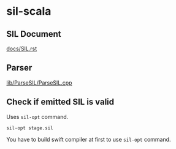 # sil-scala

## SIL Document

[docs/SIL.rst](https://github.com/apple/swift/blob/master/docs/SIL.rst)

## Parser

[lib/ParseSIL/ParseSIL.cpp](https://github.com/apple/swift/blob/master/lib/ParseSIL/ParseSIL.cpp)

## Check if emitted SIL is valid

Uses `sil-opt` command.

```
sil-opt stage.sil
```

You have to build swift compiler at first to use `sil-opt` command.
